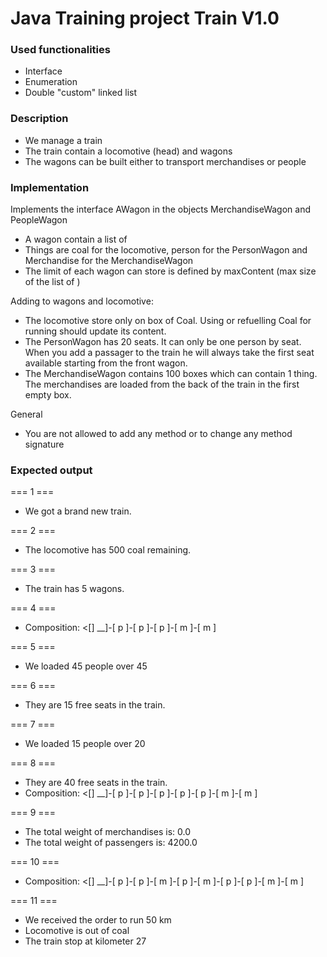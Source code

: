 # Java Training project Train V1.0

### Used functionalities
- Interface
- Enumeration
- Double "custom" linked list

### Description
- We manage a train
- The train contain a locomotive (head) and wagons
- The wagons can be built either to transport merchandises or people

### Implementation
Implements the interface AWagon in the objects MerchandiseWagon and PeopleWagon
- A wagon contain a list of <Things>
- Things are coal for the locomotive, person for the PersonWagon and Merchandise for the MerchandiseWagon
- The limit of <Things> each wagon can store is defined by maxContent (max size of the list of <Things>)

Adding <things> to wagons and locomotive:
- The locomotive store only on box of Coal. Using or refuelling Coal for running should update its content.
- The PersonWagon has 20 seats. It can only be one person by seat. When you add a passager to the train he will always take the first seat available starting from the front wagon.
- The MerchandiseWagon contains 100 boxes which can contain 1 thing. The merchandises are loaded from the back of the train in the first empty box.

General
- You are not allowed to add any method or to change any method signature

### Expected output

=== 1 ===
- We got a brand new train.

=== 2 ===
- The locomotive has 500 coal remaining.

=== 3 ===
- The train has 5 wagons.

=== 4 ===
- Composition: <[] __]-[ p ]-[ p ]-[ p ]-[ m ]-[ m ]

=== 5 ===
- We loaded 45 people over 45

=== 6 ===
- They are 15 free seats in the train.

=== 7 ===
- We loaded 15 people over 20

=== 8 ===
- They are 40 free seats in the train.
- Composition: <[] __]-[ p ]-[ p ]-[ p ]-[ p ]-[ p ]-[ m ]-[ m ]

=== 9 ===
- The total weight of merchandises is: 0.0
- The total weight of passengers is: 4200.0

=== 10 ===
- Composition: <[] __]-[ p ]-[ p ]-[ m ]-[ p ]-[ m ]-[ p ]-[ p ]-[ m ]-[ m ]

=== 11 ===
- We received the order to run 50 km
- Locomotive is out of coal
- The train stop at kilometer 27